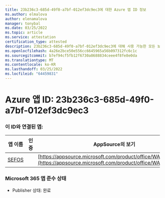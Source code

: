 ```yaml
---
title: 23b236c3-685d-49f0-a7bf-012ef3dc9ec3에 대한 Azure 앱 ID 정보
ms.author: elmalova
author: elenamalova
manager: tonybal
ms.date: 03/25/2022
ms.topic: article
ms.service: attestation
certification_type: attested
description: 23b236c3-685d-49f0-a7bf-012ef3dc9ec3에 대해 사용 가능한 모든 보안 및 규정 준수 정보입니다.
ms.openlocfilehash: 4a26e2bce50e556cc6645965a56b097312fc6c1c
ms.sourcegitcommit: b7ef94cf5fb12f6730a8688834ceee4f8fe8e0da
ms.translationtype: MT
ms.contentlocale: ko-KR
ms.lasthandoff: 03/25/2022
ms.locfileid: "64459831"
---
```

# <a name="azure-app-id-23b236c3-685d-49f0-a7bf-012ef3dc9ec3"></a>Azure 앱 ID: 23b236c3-685d-49f0-a7bf-012ef3dc9ec3


### <a name="apps-associated-with-this-id"></a>이 ID와 연결된 앱:
| **앱 이름** | **인증** | **AppSource의 보기** |
|--------------|---------------|-----------------------|
| [SEFOS](../forward/WA200003219.md) |  | [https://appsource.microsoft.com/product/office/WA200003219](https://appsource.microsoft.com/product/office/WA200003219) |

### <a name="microsoft-365-app-compliance-status"></a>Microsoft 365 앱 준수 상태
- Publisher 상태: 완료
